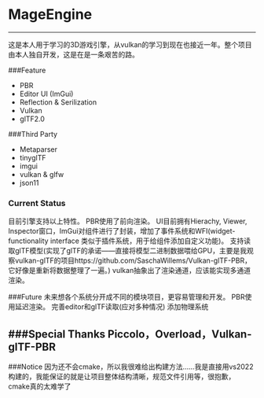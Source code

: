 # MageEngine
---
这是本人用于学习的3D游戏引擎，从vulkan的学习到现在也接近一年。整个项目由本人独自开发，这是在是一条艰苦的路。

###Feature
- PBR
- Editor UI (ImGui)
- Reflection & Serilization
- Vulkan
- glTF2.0

###Third Party
- Metaparser
- tinyglTF
- imgui
- vulkan & glfw
- json11

### Current Status
目前引擎支持以上特性。
PBR使用了前向渲染。
UI目前拥有Hierachy, Viewer, Inspector窗口，ImGui对组件进行了封装，增加了事件系统和WFI(widget-functionality interface 类似于插件系统，用于给组件添加自定义功能)。
支持读取glTF模型(实现了glTF的承诺——直接将模型二进制数据喂给GPU，主要是我观察vulkan-glTF的项目https://github.com/SaschaWillems/Vulkan-glTF-PBR，它好像是重新将数据整理了一遍。)
vulkan抽象出了渲染通道，应该能实现多通道渲染。

###Future
未来想各个系统分开成不同的模块项目，更容易管理和开发。
PBR使用延迟渲染。
完善editor和glTF读取(应对多种情况)
添加物理系统

###Special Thanks
Piccolo，Overload，Vulkan-glTF-PBR
---
###Notice
因为还不会cmake，所以我很难给出构建方法……我是直接用vs2022构建的，我能保证的就是让项目整体结构清晰，规范文件引用等，很抱歉，cmake真的太难学了
